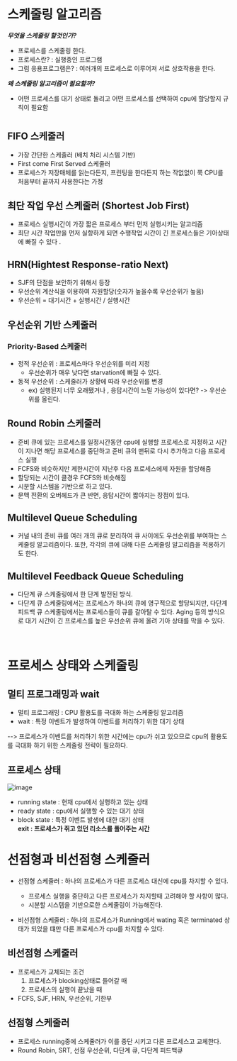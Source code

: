 # 스케줄링 알고리즘 
***무엇을 스케줄링 할것인가?***
- 프로세스를 스케줄링 한다. 
- 프로세스란? : 실행중인 프로그램
- 그럼 응용프로그램은? : 여러개의 프로세스로 이루어져 서로 상호작용을 한다. 

***왜 스케줄링 알고리즘이 필요할까?***
- 어떤 프로세스를 대기 상태로 돌리고 어떤 프로세스를 선택하여 cpu에 할당할지 규칙이 필요함


# 
## FIFO 스케줄러
- 가장 간단한 스케줄러 (배치 처리 시스템 기반)
- First come First Served 스케줄러
- 프로세스가 저장매체를 읽는다든지, 프린팅을 한다든지 하는 작없없이 쭉 CPU를 처음부터 끝까지 사용한다는 가정 

## 최단 작업 우선 스케줄러 (Shortest Job First)
- 프로세스 실행시간이 가장 짧은 프로세스 부터 먼저 실행시키는 알고리즘 
- 최단 시간 작업만을 먼저 실항하게 되면 수행작업 시간이 긴 프로세스들은 기아상태에 빠질 수 있다 .
## HRN(Hightest Response-ratio Next) 
- SJF의 단점을 보안하기 위해서 등장
- 우선순위 계산식을 이용하여 자원할당(숫자가 높을수록 우선순위가 높음)
- 우선순위 = 대기시간 + 실행시간 / 실행시간
## 우선순위 기반 스케줄러
### Priority-Based 스케줄러 
- 정적 우선순위 : 프로세스마다 우선순위를 미리 지정
  + 우선순위가 매우 낮다면 starvation에 빠질 수 있다. 
- 동적 우선순위 : 스케줄러가 상황에 따라 우선순위를 변경
  + ex) 실행된지 너무 오래됐거나 , 응답시간이 느릴 가능성이 있다면? -> 우선순위를 올린다. 

## Round Robin 스케줄러 
- 준비 큐에 있는 프로세스를 일정시간동안 cpu에 실행할 프로세스로 지정하고 시간이 지나면 해당 프로세스를 중단하고 준비 큐의 맨뒤로 다시 추가하고 다음 프로세스 실행
- FCFS와 비슷하지만 제한시간이 지난후 다음 프로세스에제 자원을 할당해줌
- 할당되는 시간이 클경우 FCFS와 비슷해짐
- 시분할 시스템을 기반으로 하고 있다. 
- 문맥 전환의 오버헤드가 큰 반면, 응답시간이 짧아지는 장점이 있다.

## Multilevel Queue Scheduling
- 커널 내의 준비 큐를 여러 개의 큐로 분리하여 큐 사이에도 우선순위를 부여하는 스케줄링 알고리즘이다. 또한, 각각의 큐에 대해 다른 스케줄링 알고리즘을 적용하기도 한다.

## Multilevel Feedback Queue Scheduling
- 다단계 큐 스케줄링에서 한 단계 발전된 방식. 
- 다단계 큐 스케줄링에서는 프로세스가 하나의 큐에 영구적으로 할당되지만, 다단계 피드백 큐 스케줄링에서는 프로세스들이 큐를 갈아탈 수 있다. Aging 등의 방식으로 대기 시간이 긴 프로세스를 높은 우선순위 큐에 올려 기아 상태를 막을 수 있다.
<br>

# 프로세스 상태와 스케줄링 
## 멀티 프로그래밍과 wait
- 멀티 프로그래밍 : CPU 활용도를 극대화 하는 스케줄링 알고리즘 
- wait : 특정 이벤트가 발생하여 이벤트를 처리하기 위한 대기 상태 

--> 프로세스가 이벤트를 처리하기 위한 시간에는 cpu가 쉬고 있으므로 cpu의 활용도를 극대화 하기 위한 스케줄링 전략이 필요하다. 

## 프로세스 상태 

![image](https://user-images.githubusercontent.com/12428689/146180788-d9455645-ea73-4028-81a4-779d4141cdb7.png)
- running state : 현재 cpu에서 실행하고 있는 상태 
- ready state : cpu에서 실행할 수 있는 대기 상태
- block state : 특정 이벤트 발생에 대한 대기 상태  
**exit : 프로세스가 쥐고 있던 리소스를 풀어주는 시간** 

# 선점형과 비선점형 스케줄러
- 선점형 스케줄러 : 하나의 프로세스가 다른 프로세스 대신에 cpu를 차지할 수 있다. 
  + 프로세스 실행을 중단하고 다른 프로세스가 차지할때 고려해야 할 사항이 많다.
  + 시분할 시스템을 기반으로한 스케줄링이 가능해진다. 

- 비선점형 스케줄러 : 하나의 프로세스가 Running에서 wating 혹은 terminated 상태가 되었을 떄만 다른 프로세스가 cpu를 차지할 수 았다. 


## 비선점형 스케줄러 
- 프로세스가 교체되는 조건 
  1. 프로세스가 blocking상태로 들어갈 때 
  2. 프로세스의 실행이 끝났을 때 
- FCFS, SJF, HRN, 우선순위, 기한부

## 선점형 스케줄러 
- 프로세스 running중에 스케줄러가 이를 중단 시키고 다른 프로세스고 교체한다. 
- Round Robin, SRT, 선점 우선순위, 다단계 큐, 다단계 피드백큐



